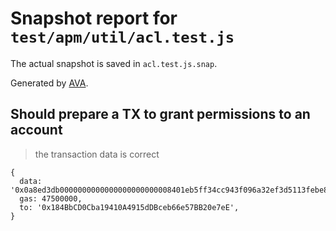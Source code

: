 # Snapshot report for `test/apm/util/acl.test.js`

The actual snapshot is saved in `acl.test.js.snap`.

Generated by [AVA](https://ava.li).

## Should prepare a TX to grant permissions to an account

> the transaction data is correct

    {
      data: '0x0a8ed3db0000000000000000000000008401eb5ff34cc943f096a32ef3d5113febe8d4eb0000000000000000000000000b8083bb3ade58f6c520fb2135cf8cd2064b68621f56cfecd3595a2e6cc1a7e6cb0b20df84cdbd92eff2fee554e70e4e45a9a7d8',
      gas: 47500000,
      to: '0x184BbCD0Cba19410A4915dDBceb66e57BB20e7eE',
    }
